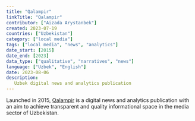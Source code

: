 ```yaml
---
title: "Qalampir"
linkTitle: "Qalampir"
contributor: ["Aizada Arystanbek"]
created: 2023-07-19
countries: ["Uzbekistan"]
category: ["local media"]
tags: ["local media", "news", "analytics"]
date_start: [2015]
date_end: [2023]
data_type: ["qualitative", "narratives", "news"]
language: ["Uzbek", "English"]
date: 2023-08-06
description:
   Uzbek digital news and analytics publication
---
```


Launched in 2015, [Qalampir](https://qalampir.uz/) is a digital news and analytics publication with an aim to achieve transparent and quality informational space in the media sector of Uzbekistan.
